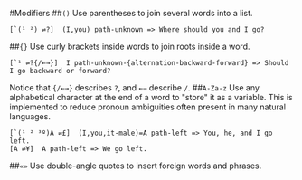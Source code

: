 #Modifiers
##`()`
Use parentheses to join several words into a list.

```
[`(¹ ²) ⇌?]  (I,you) path-unknown => Where should you and I go?
```
##`{}`
Use curly brackets inside words to join roots inside a word.

```
[`¹ ⇌?{/←→}]  I path-unknown-{alternation-backward-forward} => Should I go backward or forward?
```
Notice that `{/←→}` describes `?`, and `←→` describe `/`.
##`A-Za-z`
Use any alphabetical character at the end of a word to "store" it as a variable. This is implemented to reduce pronoun ambiguities often present in many natural languages.

```
[`(¹ ² ³º)A ⇌£]  (I,you,it-male)=A path-left => You, he, and I go left.
[A ⇌¥]  A path-left => We go left.
```
##`«»`
Use double-angle quotes to insert foreign words and phrases.
